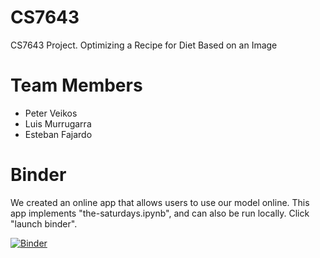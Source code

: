 # CS7643
CS7643 Project. Optimizing a Recipe for Diet Based on an Image

# Team Members
* Peter Veikos
* Luis Murrugarra
* Esteban Fajardo

# Binder
We created an online app that allows users to use our model online. This app implements "the-saturdays.ipynb", and can also be run locally. Click "launch binder".


[![Binder](https://mybinder.org/badge_logo.svg)](https://mybinder.org/v2/gh/efajard/CS7643/main?urlpath=voila%2Frender%2Fthe-saturdays.ipynb)
